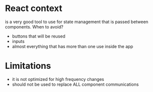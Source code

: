 # React context

is a very good tool to use for state management that is passed between components. When to avoid?

- buttons that will be reused
- inputs
- almost everything that has more than one use inside the app

# Limitations

- it is not optimized for high frequency changes
- should not be used to replace ALL component communications